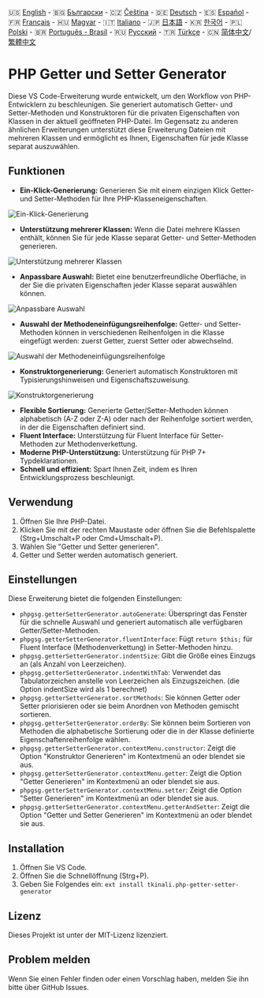 🇺🇸 [English](./README.md) - 🇧🇬 [Български](./README_BG.md) - 🇨🇿 [Čeština](./README_CS.md) - 🇩🇪 [Deutsch](./README_DE.md) - 🇪🇸 [Español](./README_ES.md) - 🇫🇷 [Français](./README_FR.md) - 🇭🇺 [Magyar](./README_HU.md) - 🇮🇹 [Italiano](./README_IT.md) - 🇯🇵 [日本語](./README_JA.md) - 🇰🇷 [한국어](./README_KO.md) - 🇵🇱 [Polski](./README_PL.md) - 🇧🇷 [Português - Brasil](./README_PT-BR.md) - 🇷🇺 [Русский](./README_RU.md) - 🇹🇷 [Türkçe](./README_TR.md) - 🇨🇳 [简体中文](./README_ZH-CN.md)/[繁體中文](./README_ZH-TW.md)

# PHP Getter und Setter Generator

Diese VS Code-Erweiterung wurde entwickelt, um den Workflow von PHP-Entwicklern zu beschleunigen. Sie generiert automatisch Getter- und Setter-Methoden und Konstruktoren für die privaten Eigenschaften von Klassen in der aktuell geöffneten PHP-Datei. Im Gegensatz zu anderen ähnlichen Erweiterungen unterstützt diese Erweiterung Dateien mit mehreren Klassen und ermöglicht es Ihnen, Eigenschaften für jede Klasse separat auszuwählen.

## Funktionen

- **Ein-Klick-Generierung:** Generieren Sie mit einem einzigen Klick Getter- und Setter-Methoden für Ihre PHP-Klasseneigenschaften.

![Ein-Klick-Generierung](images/one-click.gif "Ein-Klick-Generierung")

- **Unterstützung mehrerer Klassen:** Wenn die Datei mehrere Klassen enthält, können Sie für jede Klasse separat Getter- und Setter-Methoden generieren.

![Unterstützung mehrerer Klassen](images/multi-class.gif "Unterstützung mehrerer Klassen")

- **Anpassbare Auswahl:** Bietet eine benutzerfreundliche Oberfläche, in der Sie die privaten Eigenschaften jeder Klasse separat auswählen können.

![Anpassbare Auswahl](images/property-select.gif "Anpassbare Auswahl")

- **Auswahl der Methodeneinfügungsreihenfolge:** Getter- und Setter-Methoden können in verschiedenen Reihenfolgen in die Klasse eingefügt werden: zuerst Getter, zuerst Setter oder abwechselnd.

![Auswahl der Methodeneinfügungsreihenfolge](images/flexible-sort.gif "Auswahl der Methodeneinfügungsreihenfolge")

- **Konstruktorgenerierung:** Generiert automatisch Konstruktoren mit Typisierungshinweisen und Eigenschaftszuweisung.

![Konstruktorgenerierung](images/constructor.gif "Konstruktorgenerierung")

- **Flexible Sortierung:** Generierte Getter/Setter-Methoden können alphabetisch (A-Z oder Z-A) oder nach der Reihenfolge sortiert werden, in der die Eigenschaften definiert sind.
- **Fluent Interface:** Unterstützung für Fluent Interface für Setter-Methoden zur Methodenverkettung.
- **Moderne PHP-Unterstützung:** Unterstützung für PHP 7+ Typdeklarationen.
- **Schnell und effizient:** Spart Ihnen Zeit, indem es Ihren Entwicklungsprozess beschleunigt.

## Verwendung

1. Öffnen Sie Ihre PHP-Datei.
2. Klicken Sie mit der rechten Maustaste oder öffnen Sie die Befehlspalette (Strg+Umschalt+P oder Cmd+Umschalt+P).
3. Wählen Sie "Getter und Setter generieren".
4. Getter und Setter werden automatisch generiert.

## Einstellungen

Diese Erweiterung bietet die folgenden Einstellungen:

- `phpgsg.getterSetterGenerator.autoGenerate`: Überspringt das Fenster für die schnelle Auswahl und generiert automatisch alle verfügbaren Getter/Setter-Methoden.
- `phpgsg.getterSetterGenerator.fluentInterface`: Fügt `return $this;` für Fluent Interface (Methodenverkettung) in Setter-Methoden hinzu.
- `phpgsg.getterSetterGenerator.indentSize`: Gibt die Größe eines Einzugs an (als Anzahl von Leerzeichen).
- `phpgsg.getterSetterGenerator.indentWithTab`: Verwendet das Tabulatorzeichen anstelle von Leerzeichen als Einzugszeichen. (die Option indentSize wird als 1 berechnet)
- `phpgsg.getterSetterGenerator.sortMethods`: Sie können Getter oder Setter priorisieren oder sie beim Anordnen von Methoden gemischt sortieren.
- `phpgsg.getterSetterGenerator.orderBy`: Sie können beim Sortieren von Methoden die alphabetische Sortierung oder die in der Klasse definierte Eigenschaftenreihenfolge wählen.
- `phpgsg.getterSetterGenerator.contextMenu.constructor`: Zeigt die Option "Konstruktor Generieren" im Kontextmenü an oder blendet sie aus.
- `phpgsg.getterSetterGenerator.contextMenu.getter`: Zeigt die Option "Getter Generieren" im Kontextmenü an oder blendet sie aus.
- `phpgsg.getterSetterGenerator.contextMenu.setter`: Zeigt die Option "Setter Generieren" im Kontextmenü an oder blendet sie aus.
- `phpgsg.getterSetterGenerator.contextMenu.getterAndSetter`: Zeigt die Option "Getter und Setter Generieren" im Kontextmenü an oder blendet sie aus.

## Installation

1. Öffnen Sie VS Code.
2. Öffnen Sie die Schnellöffnung (Strg+P).
3. Geben Sie Folgendes ein: `ext install tkinali.php-getter-setter-generator`

## Lizenz

Dieses Projekt ist unter der MIT-Lizenz lizenziert.

## Problem melden

Wenn Sie einen Fehler finden oder einen Vorschlag haben, melden Sie ihn bitte über GitHub Issues.